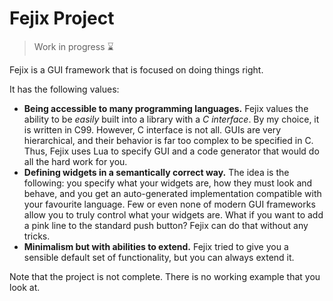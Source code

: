 # Fejix Project

> Work in progress :hourglass:

Fejix is a GUI framework that is focused on doing things right.

It has the following values:
* **Being accessible to many programming languages.** Fejix values the ability to be *easily* built into a library with a *C interface*. By my choice, it is written in C99. However, C interface is not all. GUIs are very hierarchical, and their behavior is far too complex to be specified in C. Thus, Fejix uses Lua to specify GUI and a code generator that would do all the hard work for you.
* **Defining widgets in a semantically correct way.** The idea is the following: you specify what your widgets are, how they must look and behave, and you get an auto-generated implementation compatible with your favourite language. Few or even none of modern GUI frameworks allow you to truly control what your widgets are. What if you want to add a pink line to the standard push button? Fejix can do that without any tricks.
* **Minimalism but with abilities to extend.** Fejix tried to give you a sensible default set of functionality, but you can always extend it.

Note that the project is not complete. There is no working example that you look at.